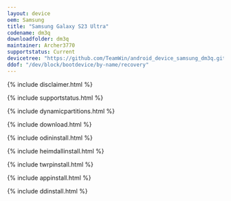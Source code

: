 ```yaml
---
layout: device
oem: Samsung
title: "Samsung Galaxy S23 Ultra"
codename: dm3q
downloadfolder: dm3q
maintainer: Archer3770
supportstatus: Current
devicetree: "https://github.com/TeamWin/android_device_samsung_dm3q.git"
ddof: "/dev/block/bootdevice/by-name/recovery"
---
```


{% include disclaimer.html %}

{% include supportstatus.html %}

{% include dynamicpartitions.html %}

{% include download.html %}

{% include odininstall.html %}

{% include heimdallinstall.html %}

{% include twrpinstall.html %}

{% include appinstall.html %}

{% include ddinstall.html %}
